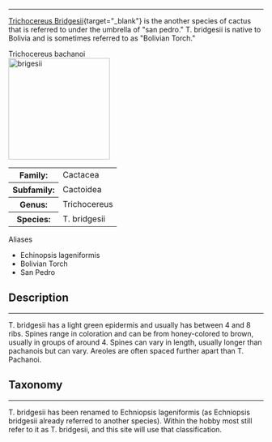 <hr>

[Trichocereus Bridgesii](https://en.wikipedia.org/wiki/Echinopsis_lageniformis){target="_blank"} is the another species of cactus that is referred to under the umbrella of "san pedro." T. bridgesii is native to Bolivia and is sometimes referred to as "Bolivian Torch."

<div class="infobox">
<div class="infobox-title">Trichocereus bachanoi</div>
<div class="infobox-image">
<img src="./bridge.jpg" alt="brigesii" width="200">

</div>
<table class="infobox-table">
<tr>
    <th class="parameter-title">Family: </th>
    <td>Cactacea</td>
</tr>
<tr>
    <th class="parameter-title">Subfamily: </th>
    <td>Cactoidea</td>
</tr>
<tr>
    <th class="parameter-title" >Genus: </th>
    <td>Trichocereus</td>
</tr>
<tr>
    <th class="parameter-title">Species: </th>
    <td>T. bridgesii</td>
</tr>
</table>
<div class="infobox-title">Aliases</div>
<ul class="infobox-table">
    <li class="alias-name">Echinopsis lageniformis</li>
    <li class="alias-name">Bolivian Torch</li>
    <li class="alias-name">San Pedro</li>
</ul>
</div>

## Description
---
T. bridgesii has a light green epidermis and usually has between 4 and 8 ribs. Spines range in coloration and can be from honey-colored to brown, usually in groups of around 4. Spines can vary in length, usually longer than pachanois but can vary. Areoles are often spaced further apart than T. Pachanoi.

## Taxonomy
---
T. bridgesii has been renamed to Echniopsis lageniformis (as Echniopsis bridgesii already referred to another species). Within the hobby most still refer to it as T. bridgesii, and this site will use that classification.